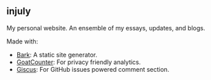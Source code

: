 ## injuly

My personal website.
An ensemble of my essays, updates, and blogs.

Made with:
  - [Bark](https://injuly.in/bark): A static site generator.
  - [GoatCounter](https://www.goatcounter.com): For privacy friendly analytics.
  - [Giscus](https://giscus.app): For GitHub issues powered comment section.
